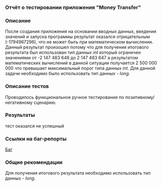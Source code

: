 ### Отчёт о тестировании приложения "Money Transfer"
### Описание
После создания приложения на основании вводных данных, введения значений и запуска программы результат оказался отрицательным (-1794967296), что не может быть при математическом вычислении.
Данный результат произошел потому что для получения итогового результата был использован тип данных _int_ который ограничен значениями от -2 147 483 648 до 2 147 483 647 а результатом математических вычислений в данной ситуации получается 2 500 000 000 что превышает максимальный порог типа данных _int_. Для данной задачи необходимо было использовать тип данных - _long_.

### Описание тестов
Проводилось функциональное ручное тестирование по позитивному/негативному сценарию.

### Результаты
тест оказался не успешный

### Ссылки на баг-репорты
[Баг](https://github.com/GlebKlimenko/DZ_1.2.1/issues/1)

### Общие рекомендации
Для получения итогового результата необходимо использовать тип данных - _long_.
